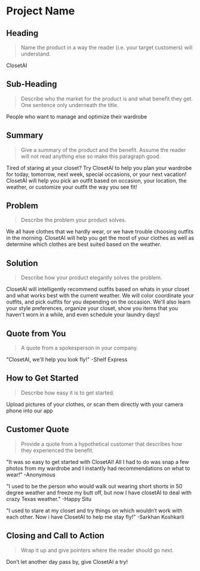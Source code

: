 # Project Name #

<!--
> This material was originally posted [here](http://www.quora.com/What-is-Amazons-approach-to-product-development-and-product-management). It is reproduced here for posterities sake.

There is an approach called "working backwards" that is widely used at Amazon. They work backwards from the customer, rather than starting with an idea for a product and trying to bolt customers onto it. While working backwards can be applied to any specific product decision, using this approach is especially important when developing new products or features.

For new initiatives a product manager typically starts by writing an internal press release announcing the finished product. The target audience for the press release is the new/updated product's customers, which can be retail customers or internal users of a tool or technology. Internal press releases are centered around the customer problem, how current solutions (internal or external) fail, and how the new product will blow away existing solutions.

If the benefits listed don't sound very interesting or exciting to customers, then perhaps they're not (and shouldn't be built). Instead, the product manager should keep iterating on the press release until they've come up with benefits that actually sound like benefits. Iterating on a press release is a lot less expensive than iterating on the product itself (and quicker!).

If the press release is more than a page and a half, it is probably too long. Keep it simple. 3-4 sentences for most paragraphs. Cut out the fat. Don't make it into a spec. You can accompany the press release with a FAQ that answers all of the other business or execution questions so the press release can stay focused on what the customer gets. My rule of thumb is that if the press release is hard to write, then the product is probably going to suck. Keep working at it until the outline for each paragraph flows.

Oh, and I also like to write press-releases in what I call "Oprah-speak" for mainstream consumer products. Imagine you're sitting on Oprah's couch and have just explained the product to her, and then you listen as she explains it to her audience. That's "Oprah-speak", not "Geek-speak".

Once the project moves into development, the press release can be used as a touchstone; a guiding light. The product team can ask themselves, "Are we building what is in the press release?" If they find they're spending time building things that aren't in the press release (overbuilding), they need to ask themselves why. This keeps product development focused on achieving the customer benefits and not building extraneous stuff that takes longer to build, takes resources to maintain, and doesn't provide real customer benefit (at least not enough to warrant inclusion in the press release).
 -->

## Heading ##
  > Name the product in a way the reader (i.e. your target customers) will understand.

  ClosetAI

## Sub-Heading ##
  > Describe who the market for the product is and what benefit they get. One sentence only underneath the title.

  People who want to manage and optimize their wardrobe

## Summary ##
  > Give a summary of the product and the benefit. Assume the reader will not read anything else so make this paragraph good.

  Tired of staring at your closet? Try ClosetAI to help you plan your wardrobe for today, tomorrow, next week, special occasions, or your next vacation! ClosetAI will help you pick an outfit based on occasion, your location, the weather, or customize your outfit the way you see fit!

## Problem ##
  > Describe the problem your product solves.

  We all have clothes that we hardly wear, or we have trouble choosing outfits in the morning. ClosetAI will help you get the most of your clothes as well as determine which clothes are best suited based on the weather.

## Solution ##
  > Describe how your product elegantly solves the problem.

  ClosetAI will intelligently recommend outfits based on whats in your closet and what works best with the current weather. We will color coordinate your outfits, and pick outfits for you depending on the occasion. We'll also learn your style preferences, organize your closet, show you items that you haven't worn in a while, and even schedule your laundry days!

## Quote from You ##
  > A quote from a spokesperson in your company.

  "ClosetAI, we'll help you look fly!"
  -Shelf Express

## How to Get Started ##
  > Describe how easy it is to get started.

  Upload pictures of your clothes, or scan them directly with your camera phone into our app

## Customer Quote ##
  > Provide a quote from a hypothetical customer that describes how they experienced the benefit.

  "It was so easy to get started with ClosetAI! All I had to do was snap a few photos from my wardrobe and I instantly had recommendations on what to wear!" -Anonymous

  "I used to be the person who would walk out wearing short shorts in 50 degree weather and freeze my butt off, but now I have closetAI to deal with crazy Texas weather." -Happy Situ

  "I used to stare at my closet and try things on which wouldn’t work with each other. Now i have ClosetAI to help me stay fly!" -Sarkhan Koshkarli

## Closing and Call to Action ##
  > Wrap it up and give pointers where the reader should go next.

  Don’t let another day pass by, give ClosetAI a try!



